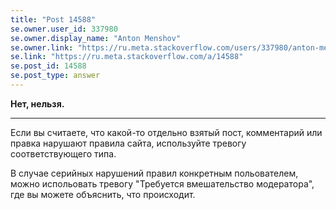 ```yaml
---
title: "Post 14588"
se.owner.user_id: 337980
se.owner.display_name: "Anton Menshov"
se.owner.link: "https://ru.meta.stackoverflow.com/users/337980/anton-menshov"
se.link: "https://ru.meta.stackoverflow.com/a/14588"
se.post_id: 14588
se.post_type: answer
---
```

<p><strong>Нет, нельзя.</strong></p>
<hr />
<p>Если вы считаете, что какой-то отдельно взятый пост, комментарий или правка нарушают правила сайта, используйте тревогу соответствующего типа.</p>
<p>В случае серийных нарушений правил конкретным польователем, можно испольовать тревогу &quot;Требуется вмешательство модератора&quot;, где вы можете объяснить, что происходит.</p>
